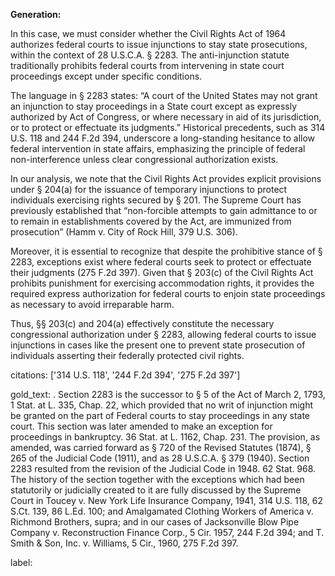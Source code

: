 **Generation:**

In this case, we must consider whether the Civil Rights Act of 1964 authorizes federal courts to issue injunctions to stay state prosecutions, within the context of 28 U.S.C.A. § 2283. The anti-injunction statute traditionally prohibits federal courts from intervening in state court proceedings except under specific conditions.

The language in § 2283 states: “A court of the United States may not grant an injunction to stay proceedings in a State court except as expressly authorized by Act of Congress, or where necessary in aid of its jurisdiction, or to protect or effectuate its judgments.” Historical precedents, such as 314 U.S. 118 and 244 F.2d 394, underscore a long-standing hesitance to allow federal intervention in state affairs, emphasizing the principle of federal non-interference unless clear congressional authorization exists.

In our analysis, we note that the Civil Rights Act provides explicit provisions under § 204(a) for the issuance of temporary injunctions to protect individuals exercising rights secured by § 201. The Supreme Court has previously established that “non-forcible attempts to gain admittance to or to remain in establishments covered by the Act, are immunized from prosecution” (Hamm v. City of Rock Hill, 379 U.S. 306).

Moreover, it is essential to recognize that despite the prohibitive stance of § 2283, exceptions exist where federal courts seek to protect or effectuate their judgments (275 F.2d 397). Given that § 203(c) of the Civil Rights Act prohibits punishment for exercising accommodation rights, it provides the required express authorization for federal courts to enjoin state proceedings as necessary to avoid irreparable harm.

Thus, §§ 203(c) and 204(a) effectively constitute the necessary congressional authorization under § 2283, allowing federal courts to issue injunctions in cases like the present one to prevent state prosecution of individuals asserting their federally protected civil rights.

citations: ['314 U.S. 118', '244 F.2d 394', '275 F.2d 397']

gold_text: . Section 2283 is the successor to § 5 of the Act of March 2, 1793, 1 Stat. at L. 335, Chap. 22, which provided that no writ of injunction might be granted on the part of Federal courts to stay proceedings in any state court. This section was later amended to make an exception for proceedings in bankruptcy. 36 Stat. at L. 1162, Chap. 231. The provision, as amended, was carried forward as § 720 of the Revised Statutes (1874), § 265 of the Judicial Code (1911), and as 28 U.S.C.A. § 379 (1940). Section 2283 resulted from the revision of the Judicial Code in 1948. 62 Stat. 968. The history of the section together with the exceptions which had been statutorily or judicially created to it are fully discussed by the Supreme Court in Toucey v. New York Life Insurance Company, 1941, 314 U.S. 118, 62 S.Ct. 139, 86 L.Ed. 100; and Amalgamated Clothing Workers of America v. Richmond Brothers, supra; and in our cases of Jacksonville Blow Pipe Company v. Reconstruction Finance Corp., 5 Cir. 1957, 244 F.2d 394; and T. Smith & Son, Inc. v. Williams, 5 Cir., 1960, 275 F.2d 397.

label: 